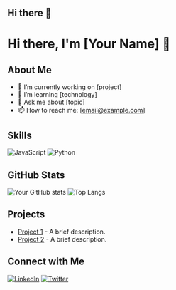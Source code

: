 ## Hi there 👋
# Hi there, I'm [Your Name] 👋

## About Me
- 🔭 I’m currently working on [project]
- 🌱 I’m learning [technology]
- 💬 Ask me about [topic]
- 📫 How to reach me: [email@example.com]

## Skills
![JavaScript](https://img.shields.io/badge/JavaScript-F7DF1E?style=for-the-badge&logo=javascript&logoColor=black)
![Python](https://img.shields.io/badge/Python-3776AB?style=for-the-badge&logo=python&logoColor=white)

## GitHub Stats
![Your GitHub stats](https://github-readme-stats.vercel.app/api?username=yourusername&show_icons=true&theme=radical)
![Top Langs](https://github-readme-stats.vercel.app/api/top-langs/?username=yourusername&layout=compact&theme=radical)

## Projects
- [Project 1](https://github.com/yourusername/project1) - A brief description.
- [Project 2](https://github.com/yourusername/project2) - A brief description.

## Connect with Me
[![LinkedIn](https://img.shields.io/badge/LinkedIn-blue?style=flat&logo=linkedin)](https://linkedin.com/in/yourprofile)
[![Twitter](https://img.shields.io/badge/Twitter-blue?style=flat&logo=twitter)](https://twitter.com/yourhandle)
